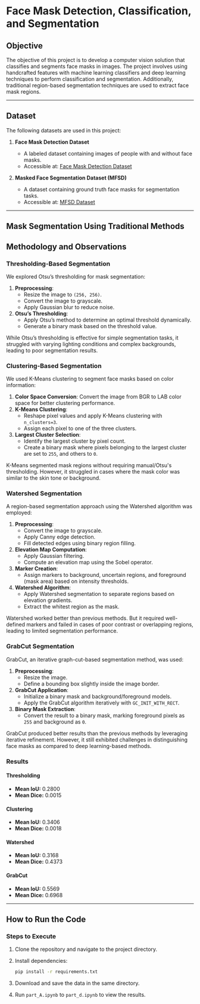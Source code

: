 # Face Mask Detection, Classification, and Segmentation

## Objective
The objective of this project is to develop a computer vision solution that classifies and segments face masks in images. The project involves using handcrafted features with machine learning classifiers and deep learning techniques to perform classification and segmentation. Additionally, traditional region-based segmentation techniques are used to extract face mask regions.

---
## Dataset

The following datasets are used in this project:

1. **Face Mask Detection Dataset**  
   - A labeled dataset containing images of people with and without face masks.
   - Accessible at: [Face Mask Detection Dataset](https://github.com/chandrikadeb7/Face-Mask-Detection/tree/master/dataset)
   
2. **Masked Face Segmentation Dataset (MFSD)**  
   - A dataset containing ground truth face masks for segmentation tasks.
   - Accessible at: [MFSD Dataset](https://github.com/sadjadrz/MFSD)

---
## Mask Segmentation Using Traditional Methods

## Methodology and Observations

### Thresholding-Based Segmentation

We explored Otsu’s thresholding for mask segmentation:

1. **Preprocessing**:
   - Resize the image to `(256, 256)`.
   - Convert the image to grayscale.
   - Apply Gaussian blur to reduce noise.
2. **Otsu’s Thresholding**:
   - Apply Otsu’s method to determine an optimal threshold dynamically.
   - Generate a binary mask based on the threshold value.

While Otsu’s thresholding is effective for simple segmentation tasks, it struggled with varying lighting conditions and complex backgrounds, leading to poor segmentation results.

### Clustering-Based Segmentation

We used K-Means clustering to segment face masks based on color information:

1. **Color Space Conversion**: Convert the image from BGR to LAB color space for better clustering performance.
2. **K-Means Clustering**:
   - Reshape pixel values and apply K-Means clustering with `n_clusters=3`.
   - Assign each pixel to one of the three clusters.
3. **Largest Cluster Selection**:
   - Identify the largest cluster by pixel count.
   - Create a binary mask where pixels belonging to the largest cluster are set to `255`, and others to `0`.

K-Means segmented mask regions without requiring manual/Otsu's thresholding. However, it struggled in cases where the mask color was similar to the skin tone or background.
 

### Watershed Segmentation

A region-based segmentation approach using the Watershed algorithm was employed:

1. **Preprocessing**:
   - Convert the image to grayscale.
   - Apply Canny edge detection.
   - Fill detected edges using binary region filling.
2. **Elevation Map Computation**:
   - Apply Gaussian filtering.
   - Compute an elevation map using the Sobel operator.
3. **Marker Creation**:
   - Assign markers to background, uncertain regions, and foreground (mask area) based on intensity thresholds.
4. **Watershed Algorithm**:
   - Apply Watershed segmentation to separate regions based on elevation gradients.
   - Extract the whitest region as the mask.

Watershed worked better than previous methods. But it required well-defined markers and failed in cases of poor contrast or overlapping regions, leading to limited segmentation performance.


### GrabCut Segmentation

GrabCut, an iterative graph-cut-based segmentation method, was used:

1. **Preprocessing**:
   - Resize the image.
   - Define a bounding box slightly inside the image border.
2. **GrabCut Application**:
   - Initialize a binary mask and background/foreground models.
   - Apply the GrabCut algorithm iteratively with `GC_INIT_WITH_RECT`.
3. **Binary Mask Extraction**:
   - Convert the result to a binary mask, marking foreground pixels as `255` and background as `0`.

GrabCut produced better results than the previous methods by leveraging iterative refinement. However, it still exhibited challenges in distinguishing face masks as compared to deep learning-based methods.



### Results

#### Thresholding

- **Mean IoU:** 0.2800
- **Mean Dice:** 0.0015 

#### Clustering
- **Mean IoU:** 0.3406  
- **Mean Dice:** 0.0018 

#### Watershed
- **Mean IoU:** 0.3168  
- **Mean Dice:** 0.4373

#### GrabCut
- **Mean IoU:** 0.5569 
- **Mean Dice:** 0.6968  



---
## How to Run the Code

### Steps to Execute
1. Clone the repository and navigate to the project directory.

2. Install dependencies:
   ```bash
   pip install -r requirements.txt
   ```
3. Download and save the data in the same directory.

4. Run `part_A.ipynb` to `part_d.ipynb` to view the results.
